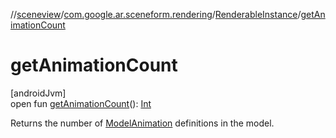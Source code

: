 //[sceneview](../../../index.md)/[com.google.ar.sceneform.rendering](../index.md)/[RenderableInstance](index.md)/[getAnimationCount](get-animation-count.md)

# getAnimationCount

[androidJvm]\
open fun [getAnimationCount](get-animation-count.md)(): [Int](https://kotlinlang.org/api/latest/jvm/stdlib/kotlin/-int/index.html)

Returns the number of [ModelAnimation](../../com.google.ar.sceneform.animation/-model-animation/index.md) definitions in the model.
